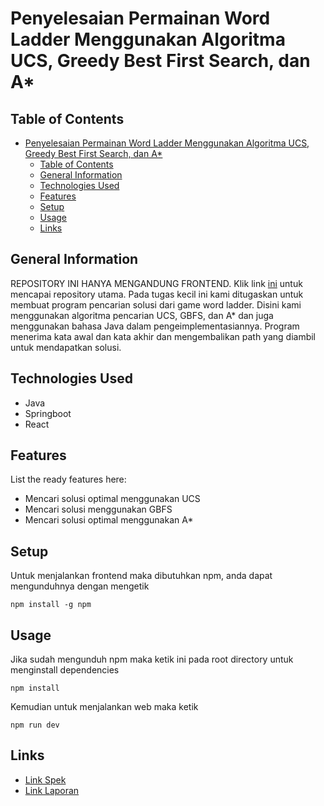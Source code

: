 # Penyelesaian Permainan Word Ladder Menggunakan Algoritma UCS, Greedy Best First Search, dan A*

## Table of Contents
- [Penyelesaian Permainan Word Ladder Menggunakan Algoritma UCS, Greedy Best First Search, dan A\*](#penyelesaian-permainan-word-ladder-menggunakan-algoritma-ucs-greedy-best-first-search-dan-a)
  - [Table of Contents](#table-of-contents)
  - [General Information](#general-information)
  - [Technologies Used](#technologies-used)
  - [Features](#features)
  - [Setup](#setup)
  - [Usage](#usage)
  - [Links](#links)
<!-- * [License](#license) -->


## General Information
REPOSITORY INI HANYA MENGANDUNG FRONTEND. Klik link [ini](https://github.com/riyorax/Tucil3_13522061) untuk mencapai repository utama. Pada tugas kecil ini kami ditugaskan untuk membuat program pencarian solusi dari game word ladder. Disini kami menggunakan algoritma pencarian UCS, GBFS, dan A* dan juga menggunakan bahasa Java dalam pengeimplementasiannya. Program menerima kata awal dan kata akhir dan mengembalikan path yang diambil untuk mendapatkan solusi.


## Technologies Used
- Java
- Springboot
- React


## Features
List the ready features here:
- Mencari solusi optimal menggunakan UCS
- Mencari solusi menggunakan GBFS
- Mencari solusi optimal menggunakan A*

## Setup
Untuk menjalankan frontend maka dibutuhkan npm, anda dapat mengunduhnya dengan mengetik
```shell
npm install -g npm
```


## Usage
Jika sudah mengunduh npm maka ketik ini pada root directory untuk menginstall dependencies
```shell
npm install
```
Kemudian untuk menjalankan web maka ketik
```shell
npm run dev
```


## Links
- [Link Spek](https://docs.google.com/document/d/1TUvKn-vPXhLsxga8K7mjSUbYnInHp2TSRtGFWlngwYk/edit)
- [Link Laporan](https://docs.google.com/document/d/1-sLCyWsWPvsNpP2iUOl8SdsGduytEipTyRx4QoV2p88/edit?usp=sharing)